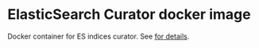 # ElasticSearch Curator docker image

Docker container for ES indices curator. See [for details](https://github.com/elastic/curator).
